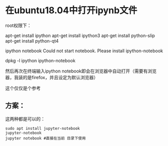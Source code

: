 # 在ubuntu18.04中打开ipynb文件

root权限下：

apt-get install ipython
apt-get install ipython3
apt-get install python-slip
apt-get install python-qt4

ipython notebook
Could not start notebook. Please install ipython-notebook

dpkg -l ipython ipython-notebook

然后再次在终端输入ipython notebook即会在浏览器中自动打开（需要有浏览器，我装的是firefox，并且设定为默认浏览器）





这个仅仅是个参考





## 方案：

这两种都是可以的：

```shell
sudo apt install jupyter-notebook
jupyter-notebook
jupyter notebook #直接在当前 目录下使用
```



